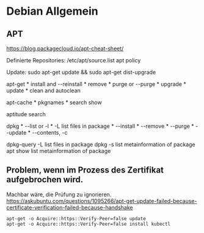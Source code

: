 # Debian Allgemein

## APT

https://blog.packagecloud.io/apt-cheat-sheet/

Definierte Repositories:
    /etc/apt/source.list
    apt policy

Update:
    sudo apt-get update && sudo apt-get dist-upgrade

apt-get
    * install and --reinstall
    * remove
    * purge or --purge
    * upgrade
    * update
    * clean and autoclean

apt-cache
    * pkgnames
    * search show

aptitude search <package>


dpkg
    * --list or -l 
    * -L                    list files in package
    * --install
    * --remove
    * --purge
    * --update
    * --contents, -c <debfile>

dpkg-query -L <package>   list files in package
dpkg -s <package>         list metainformation of package
apt show <package>        list metainformation of package


## Problem, wenn im Prozess des Zertifikat aufgebrochen wird. 

Machbar wäre, die Prüfung zu ignorieren. 
https://askubuntu.com/questions/1095266/apt-get-update-failed-because-certificate-verification-failed-because-handshake

```
apt-get -o Acquire::https::Verify-Peer=false update
apt-get -o Acquire::https::Verify-Peer=false install kubectl
```
